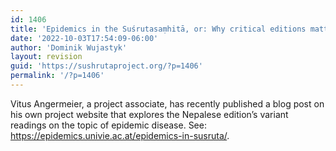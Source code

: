 ```yaml
---
id: 1406
title: 'Epidemics in the Suśrutasaṃhitā, or: Why critical editions matter. An example from Ayurveda, Suśrutasaṃhitā'
date: '2022-10-03T17:54:09-06:00'
author: 'Dominik Wujastyk'
layout: revision
guid: 'https://sushrutaproject.org/?p=1406'
permalink: '/?p=1406'
---
```


Vitus Angermeier, a project associate, has recently published a blog post on his own project website that explores the Nepalese edition’s variant readings on the topic of epidemic disease. See: <https://epidemics.univie.ac.at/epidemics-in-susruta/>.